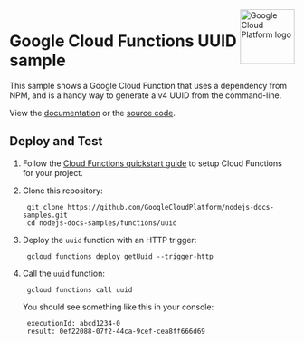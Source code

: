 <img src="https://avatars2.githubusercontent.com/u/2810941?v=3&s=96" alt="Google Cloud Platform logo" title="Google Cloud Platform" align="right" height="96" width="96"/>

# Google Cloud Functions UUID sample

This sample shows a Google Cloud Function that uses a dependency from NPM, and
is a handy way to generate a v4 UUID from the command-line.

View the [documentation][docs] or the [source code][code].

[docs]: https://cloud.google.com/functions/writing
[code]: index.js

## Deploy and Test

1. Follow the [Cloud Functions quickstart guide][quickstart] to setup Cloud
Functions for your project.

1. Clone this repository:

        git clone https://github.com/GoogleCloudPlatform/nodejs-docs-samples.git
        cd nodejs-docs-samples/functions/uuid

1. Deploy the `uuid` function with an HTTP trigger:

        gcloud functions deploy getUuid --trigger-http

1. Call the `uuid` function:

        gcloud functions call uuid

    You should see something like this in your console:

        executionId: abcd1234-0
        result: 0ef22088-07f2-44ca-9cef-cea8ff666d69

[quickstart]: https://cloud.google.com/functions/quickstart
